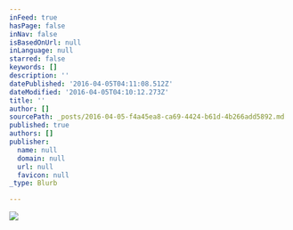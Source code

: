 ```yaml
---
inFeed: true
hasPage: false
inNav: false
isBasedOnUrl: null
inLanguage: null
starred: false
keywords: []
description: ''
datePublished: '2016-04-05T04:11:08.512Z'
dateModified: '2016-04-05T04:10:12.273Z'
title: ''
author: []
sourcePath: _posts/2016-04-05-f4a45ea8-ca69-4424-b61d-4b266add5892.md
published: true
authors: []
publisher:
  name: null
  domain: null
  url: null
  favicon: null
_type: Blurb

---
```

![](https://the-grid-user-content.s3-us-west-2.amazonaws.com/2b0a6569-a4d2-456a-874f-29720b4ed4cf.jpg)